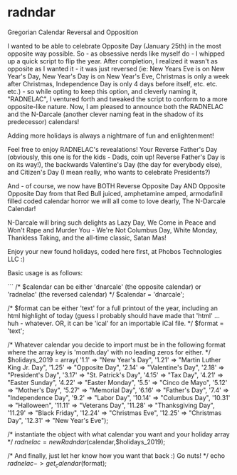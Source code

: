 # radndar
Gregorian Calendar Reversal and Opposition 

<p>I wanted to be able to celebrate Opposite Day (January 25th) in the most opposite way possible. So - as obsessive nerds like myself do - I whipped up a quick script to flip the year. After completion, I realized it wasn't as opposite as I wanted it - it was just reversed (ie: New Years Eve is on New Year's Day, New Year's Day is on New Year's Eve, Christmas is only a week after Christmas, Independence Day is only 4 days before itself, etc. etc. etc.) - so while opting to keep this option, and cleverly naming it, "RADNELAC", I ventured forth and tweaked the script to conform to a more opposite-like nature. Now, I am pleased to announce both the RADNELAC and the N-Darcale (another clever naming feat in the shadow of its predecessor) calendars!</p>
<p>Adding more holidays is always a nightmare of fun and enlightenment!</p>
<p>Feel free to enjoy RADNELAC's revealations! Your Reverse Father's Day (obviously, this one is for the kids - Dads, coin up! Reverse Father's Day is on its way!), the backwards Valentine's Day (the day for everybody else), and Citizen's Day (I mean really, who wants to celebrate Presidents?)</p>
<p>And - of course, we now have BOTH Reverse Opposite Day AND Opposite Opposite Day from that Red Bull juiced, amphetamine amped, armodafinil filled coded calendar horror we will all come to love dearly, The N-Darcale Calendar!</p>
<p>N-Darcale will bring such delights as Lazy Day, We Come in Peace and Won't Rape and Murder You - We're Not Columbus Day, White Monday, Thankless Taking, and the all-time classic, Satan Mas!</p>
<p>Enjoy your new found holidays, coded here first, at Phobos Technologies LLC :)</p>
<p>
  Basic usage is as follows:
</p>
  ```
  /* $calendar can be either 'dnarcale' (the opposite calendar) or 'radnelac' (the reversed calendar) */
  $calendar = 'dnarcale';
  
  /* $format can be either 'text' for a full printout of the year, including an html highlight of today (guess I probably should have made that 'html' ... huh - whatever. OR, it can be 'ical' for an importable iCal file. */
  $format = 'text';
  
  /* Whatever calendar you decide to import must be in the following format where the array key is  'month.day' with no leading zeros for either. */
  $holidays_2019 = array( '1.1'   => "New Year's Day",
                        '1.21'  => "Martin Luther King Jr. Day",
                        '1.25'  => "Opposite Day",
                        '2.14'  => "Valentine's Day",
                        '2.18'  => "President's Day",
                        '3.17'  => "St. Patrick's Day",
                        '4.15'  => "Tax Day",
                        '4.21'  => "Easter Sunday",
                        '4.22'  => "Easter Monday",
                        '5.5'   => "Cinco de Mayo",
                        '5.12'  => "Mother's Day",
                        '5.27'  => "Memorial Day",
                        '6.16'  => "Father's Day",
                        '7.4'   => "Independence Day",
                        '9.2'   => "Labor Day",
                        '10.14' => "Columbus Day",
                        '10.31' => "Halloween",
                        '11.11' => "Veterans Day",
                        '11.28' => "Thanksgiving Day",
                        '11.29' => "Black Friday",
                        '12.24' => "Christmas Eve",
                        '12.25' => "Christmas Day",
                        '12.31' => "New Year's Eve");

/* instantiate the object with what calendar you want and your holiday array */
$radnelac = new Radndar($calendar,$holidays_2019);

/* And finally, just let her know how you want that back :) Go nuts! */
echo $radnelac->get_calendar($format);
```
